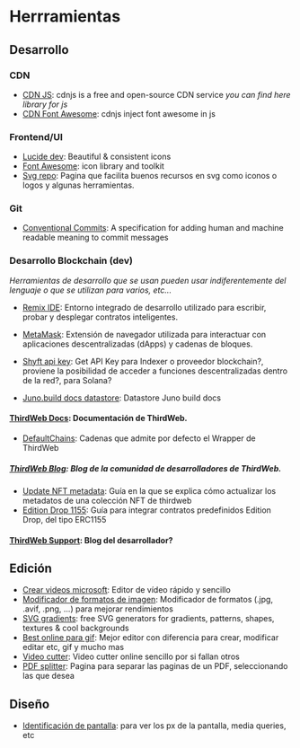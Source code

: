 # Herrramientas

## Desarrollo
### CDN
- [CDN JS](https://cdnjs.com/): cdnjs is a free and open-source CDN service _you can find here library for js_
- [CDN Font Awesome](https://cdnjs.com/libraries/font-awesome): cdnjs inject font awesome in js

### Frontend/UI
- [Lucide dev](https://lucide.dev/icons/link): Beautiful & consistent icons 
- [Font Awesome](https://fontawesome.com/): icon library and toolkit
- [Svg repo](https://www.svgrepo.com/): Pagina que facilita buenos recursos en svg como iconos o logos y algunas herramientas.

### Git
- [Conventional Commits](https://www.conventionalcommits.org/en/v1.0.0/): A specification for adding human and machine readable meaning to commit messages
### Desarrollo Blockchain (dev)

*Herramientas de desarrollo que se usan pueden usar indiferentemente del lenguaje o que se utilizan para varios, etc...*

- [Remix IDE](https://remix.ethereum.org/): Entorno integrado de desarrollo utilizado para escribir, probar y desplegar contratos inteligentes.
- [MetaMask](https://metamask.io/): Extensión de navegador utilizada para interactuar con aplicaciones descentralizadas (dApps) y cadenas de bloques.

- [Shyft api key](https://shyft.to/get-api-key): Get API Key para Indexer o proveedor blockchain?, proviene la posibilidad de acceder a funciones descentralizadas dentro de la red?, para Solana?
- [Juno.build docs datastore](https://juno.build/docs/build/datastore): Datastore Juno build docs
#### [ThirdWeb Docs](https://portal.thirdweb.com/): Documentación de ThirdWeb.
- [DefaultChains](https://portal.thirdweb.com/react/v4/ThirdwebProvider#default-chains): Cadenas que admite por defecto el Wrapper de ThirdWeb
##### [ThirdWeb Blog](https://blog.thirdweb.com/): Blog de la comunidad de desarrolladores de ThirdWeb.
- [Update NFT metadata](https://blog.thirdweb.com/changelog/updating-and-freezing-nft-metadata/): Guía en la que se explica cómo actualizar los metadatos de una colección NFT de thirdweb
- [Edition Drop 1155](https://blog.thirdweb.com/guides/how-to-create-an-open-edition-nft-drop/): Guía para integrar contratos predefinidos Edition Drop, del tipo ERC1155
#### [ThirdWeb Support](https://support.thirdweb.com/): Blog del desarrollador?
## Edición
- [Crear videos microsoft](https://clipchamp.com/es/): Editor de vídeo rápido y sencillo
- [Modificador de formatos de imagen](https://squoosh.app/editor): Modificador de formatos (.jpg, .avif, .png, ...) para mejorar rendimientos
- [SVG gradients](https://fffuel.co/): free SVG generators for gradients, patterns, shapes, textures & cool backgrounds
- [Best online para gif](https://ezgif.com/): Mejor editor con diferencia para crear, modificar editar etc, gif y mucho mas
- [Video cutter](https://online-video-cutter.com/es/): Video cutter online sencillo por si fallan otros
- [PDF splitter](https://www.ilovepdf.com/): Pagina para separar las paginas de un PDF, seleccionando las que desea
## Diseño
- [Identificación de pantalla](https://www.mydevice.io/): para ver los px de la pantalla, media queries, etc
